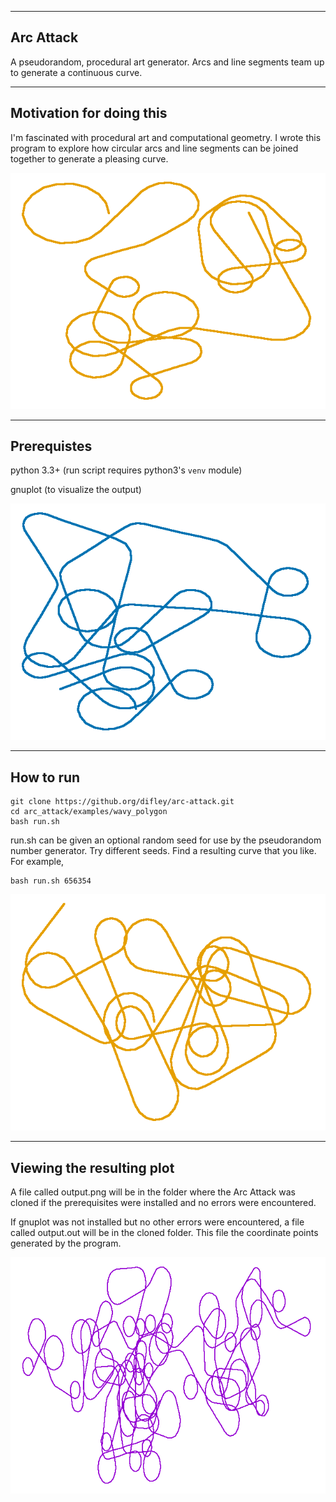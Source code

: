 
-----------------------
Arc Attack
-----------------------
A pseudorandom, procedural art generator. Arcs and line segments team up to generate a continuous curve.


-----------------------
Motivation for doing this
-----------------------
I'm fascinated with procedural art and computational geometry. I wrote this program to explore how circular arcs and line segments can be joined together to generate a pleasing curve.

![Example output from program (rendered with Gnuplot)](images/4455561.png)


-----------------------
Prerequistes
-----------------------
   python 3.3+ (run script requires python3's `venv` module)
   
   gnuplot (to visualize the output)

![](images/arc_attack_a.png)

-----------------------
How to run
-----------------------
    git clone https://github.org/difley/arc-attack.git
    cd arc_attack/examples/wavy_polygon
    bash run.sh

run.sh can be given an optional random seed for use by the pseudorandom number generator. Try different seeds. Find a resulting curve that you like. For example,

    bash run.sh 656354

![](images/arc_attack_b.png)

-----------------------
Viewing the resulting plot
-----------------------
A file called output.png will be in the folder where the Arc Attack
was cloned if the prerequisites were installed and no errors were
encountered.


If gnuplot was not installed but no other errors were encountered,
a file called output.out will be in the cloned folder. This file
the coordinate points generated by the program.

![Another example output from program (rendered with Gnuplot)](images/4455582.png)
